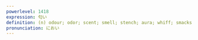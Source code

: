```yaml
---
powerlevel: 1418
expression: 匂い
definition: (n) odour; odor; scent; smell; stench; aura; whiff; smacks of ...; sense; flavour; flavor; (P)
pronunciation: におい
---
```

